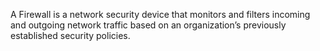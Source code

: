 A Firewall is a network security device that monitors and filters incoming and outgoing network traffic based on an organization’s previously established security policies.